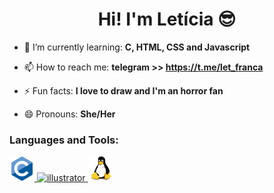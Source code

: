 ##

<h1 align="center">Hi! I'm Letícia 😎</h1>

- 🌱 I’m currently learning: **C, HTML, CSS and Javascript**

- 📫 How to reach me: **telegram >> https://t.me/let_franca**

- ⚡ Fun facts: **I love to draw and I'm an horror fan**

- 😄 Pronouns: **She/Her**

<h3 align="left">Languages and Tools:</h3>
<p align="left"> <a href="https://www.cprogramming.com/" target="_blank"> <img src="https://raw.githubusercontent.com/devicons/devicon/master/icons/c/c-original.svg" alt="c" width="40" height="40"/> </a> <a href="https://www.adobe.com/in/products/illustrator.html" target="_blank"> <img src="https://www.vectorlogo.zone/logos/adobe_illustrator/adobe_illustrator-icon.svg" alt="illustrator" width="40" height="40"/> </a> <a href="https://www.linux.org/" target="_blank"> <img src="https://raw.githubusercontent.com/devicons/devicon/master/icons/linux/linux-original.svg" alt="linux" width="40" height="40"/> </a> </p>

